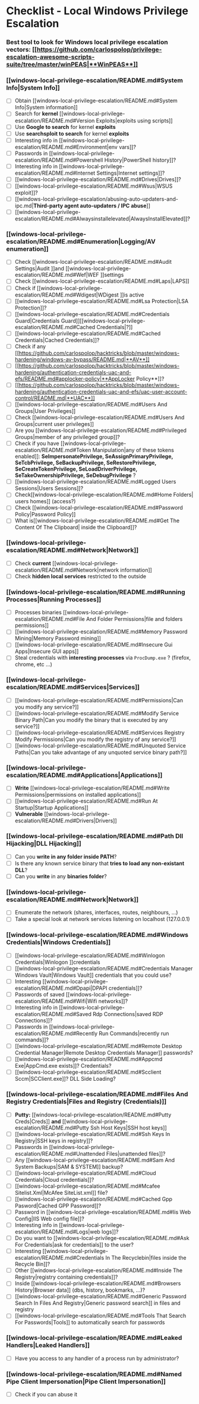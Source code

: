 # Checklist - Local Windows Privilege Escalation


### **Best tool to look for Windows local privilege escalation vectors:** [[https://github.com/carlospolop/privilege-escalation-awesome-scripts-suite/tree/master/winPEAS|**WinPEAS**]]

### [[windows-local-privilege-escalation/README.md#System Info|System Info]]

- [ ] Obtain [[windows-local-privilege-escalation/README.md#System Info|System information]]
- [ ] Search for **kernel** [[windows-local-privilege-escalation/README.md#Version Exploits|exploits using scripts]]
- [ ] Use **Google to search** for kernel **exploits**
- [ ] Use **searchsploit to search** for kernel **exploits**
- [ ] Interesting info in [[windows-local-privilege-escalation/README.md#Environment|env vars]]?
- [ ] Passwords in [[windows-local-privilege-escalation/README.md#Powershell History|PowerShell history]]?
- [ ] Interesting info in [[windows-local-privilege-escalation/README.md#Internet Settings|Internet settings]]?
- [ ] [[windows-local-privilege-escalation/README.md#Drives|Drives]]?
- [ ] [[windows-local-privilege-escalation/README.md#Wsus|WSUS exploit]]?
- [ ] [[windows-local-privilege-escalation/abusing-auto-updaters-and-ipc.md|**Third-party agent auto-updaters / IPC abuse**]]
- [ ] [[windows-local-privilege-escalation/README.md#Alwaysinstallelevated|AlwaysInstallElevated]]?

### [[windows-local-privilege-escalation/README.md#Enumeration|Logging/AV enumeration]]

- [ ] Check [[windows-local-privilege-escalation/README.md#Audit Settings|Audit ]]and [[windows-local-privilege-escalation/README.md#Wef|WEF ]]settings
- [ ] Check [[windows-local-privilege-escalation/README.md#Laps|LAPS]]
- [ ] Check if [[windows-local-privilege-escalation/README.md#Wdigest|WDigest ]]is active
- [ ] [[windows-local-privilege-escalation/README.md#Lsa Protection|LSA Protection]]?
- [ ] [[windows-local-privilege-escalation/README.md#Credentials Guard|Credentials Guard]][[windows-local-privilege-escalation/README.md#Cached Credentials|?]]
- [ ] [[windows-local-privilege-escalation/README.md#Cached Credentials|Cached Credentials]]?
- [ ] Check if any [[https://github.com/carlospolop/hacktricks/blob/master/windows-hardening/windows-av-bypass/README.md|**AV**]]
- [ ] [[https://github.com/carlospolop/hacktricks/blob/master/windows-hardening/authentication-credentials-uac-and-efs/README.md#applocker-policy|**AppLocker Policy**]]?
- [ ] [[https://github.com/carlospolop/hacktricks/blob/master/windows-hardening/authentication-credentials-uac-and-efs/uac-user-account-control/README.md|**UAC**]]
- [ ] [[windows-local-privilege-escalation/README.md#Users And Groups|User Privileges]]
- [ ] Check [[windows-local-privilege-escalation/README.md#Users And Groups|current user privileges]]
- [ ] Are you [[windows-local-privilege-escalation/README.md#Privileged Groups|member of any privileged group]]?
- [ ] Check if you have [[windows-local-privilege-escalation/README.md#Token Manipulation|any of these tokens enabled]]: **SeImpersonatePrivilege, SeAssignPrimaryPrivilege, SeTcbPrivilege, SeBackupPrivilege, SeRestorePrivilege, SeCreateTokenPrivilege, SeLoadDriverPrivilege, SeTakeOwnershipPrivilege, SeDebugPrivilege** ?
- [ ] [[windows-local-privilege-escalation/README.md#Logged Users Sessions|Users Sessions]]?
- [ ] Check[[windows-local-privilege-escalation/README.md#Home Folders| users homes]] (access?)
- [ ] Check [[windows-local-privilege-escalation/README.md#Password Policy|Password Policy]]
- [ ] What is[[windows-local-privilege-escalation/README.md#Get The Content Of The Clipboard| inside the Clipboard]]?

### [[windows-local-privilege-escalation/README.md#Network|Network]]

- [ ] Check **current** [[windows-local-privilege-escalation/README.md#Network|network information]]
- [ ] Check **hidden local services** restricted to the outside

### [[windows-local-privilege-escalation/README.md#Running Processes|Running Processes]]

- [ ] Processes binaries [[windows-local-privilege-escalation/README.md#File And Folder Permissions|file and folders permissions]]
- [ ] [[windows-local-privilege-escalation/README.md#Memory Password Mining|Memory Password mining]]
- [ ] [[windows-local-privilege-escalation/README.md#Insecure Gui Apps|Insecure GUI apps]]
- [ ] Steal credentials with **interesting processes** via `ProcDump.exe` ? (firefox, chrome, etc ...)

### [[windows-local-privilege-escalation/README.md#Services|Services]]

- [ ] [[windows-local-privilege-escalation/README.md#Permissions|Can you modify any service?]]
- [ ] [[windows-local-privilege-escalation/README.md#Modify Service Binary Path|Can you modify the binary that is executed by any service?]]
- [ ] [[windows-local-privilege-escalation/README.md#Services Registry Modify Permissions|Can you modify the registry of any service?]]
- [ ] [[windows-local-privilege-escalation/README.md#Unquoted Service Paths|Can you take advantage of any unquoted service binary path?]]

### [[windows-local-privilege-escalation/README.md#Applications|Applications]]

- [ ] **Write** [[windows-local-privilege-escalation/README.md#Write Permissions|permissions on installed applications]]
- [ ] [[windows-local-privilege-escalation/README.md#Run At Startup|Startup Applications]]
- [ ] **Vulnerable** [[windows-local-privilege-escalation/README.md#Drivers|Drivers]]

### [[windows-local-privilege-escalation/README.md#Path Dll Hijacking|DLL Hijacking]]

- [ ] Can you **write in any folder inside PATH**?
- [ ] Is there any known service binary that **tries to load any non-existant DLL**?
- [ ] Can you **write** in any **binaries folder**?

### [[windows-local-privilege-escalation/README.md#Network|Network]]

- [ ] Enumerate the network (shares, interfaces, routes, neighbours, ...)
- [ ] Take a special look at network services listening on localhost (127.0.0.1)

### [[windows-local-privilege-escalation/README.md#Windows Credentials|Windows Credentials]]

- [ ] [[windows-local-privilege-escalation/README.md#Winlogon Credentials|Winlogon ]]credentials
- [ ] [[windows-local-privilege-escalation/README.md#Credentials Manager Windows Vault|Windows Vault]] credentials that you could use?
- [ ] Interesting [[windows-local-privilege-escalation/README.md#Dpapi|DPAPI credentials]]?
- [ ] Passwords of saved [[windows-local-privilege-escalation/README.md#Wifi|Wifi networks]]?
- [ ] Interesting info in [[windows-local-privilege-escalation/README.md#Saved Rdp Connections|saved RDP Connections]]?
- [ ] Passwords in [[windows-local-privilege-escalation/README.md#Recently Run Commands|recently run commands]]?
- [ ] [[windows-local-privilege-escalation/README.md#Remote Desktop Credential Manager|Remote Desktop Credentials Manager]] passwords?
- [ ] [[windows-local-privilege-escalation/README.md#Appcmd Exe|AppCmd.exe exists]]? Credentials?
- [ ] [[windows-local-privilege-escalation/README.md#Scclient Sccm|SCClient.exe]]? DLL Side Loading?

### [[windows-local-privilege-escalation/README.md#Files And Registry Credentials|Files and Registry (Credentials)]]

- [ ] **Putty:** [[windows-local-privilege-escalation/README.md#Putty Creds|Creds]] **and** [[windows-local-privilege-escalation/README.md#Putty Ssh Host Keys|SSH host keys]]
- [ ] [[windows-local-privilege-escalation/README.md#Ssh Keys In Registry|SSH keys in registry]]?
- [ ] Passwords in [[windows-local-privilege-escalation/README.md#Unattended Files|unattended files]]?
- [ ] Any [[windows-local-privilege-escalation/README.md#Sam And System Backups|SAM & SYSTEM]] backup?
- [ ] [[windows-local-privilege-escalation/README.md#Cloud Credentials|Cloud credentials]]?
- [ ] [[windows-local-privilege-escalation/README.md#Mcafee Sitelist.Xml|McAfee SiteList.xml]] file?
- [ ] [[windows-local-privilege-escalation/README.md#Cached Gpp Pasword|Cached GPP Password]]?
- [ ] Password in [[windows-local-privilege-escalation/README.md#Iis Web Config|IIS Web config file]]?
- [ ] Interesting info in [[windows-local-privilege-escalation/README.md#Logs|web logs]]?
- [ ] Do you want to [[windows-local-privilege-escalation/README.md#Ask For Credentials|ask for credentials]] to the user?
- [ ] Interesting [[windows-local-privilege-escalation/README.md#Credentials In The Recyclebin|files inside the Recycle Bin]]?
- [ ] Other [[windows-local-privilege-escalation/README.md#Inside The Registry|registry containing credentials]]?
- [ ] Inside [[windows-local-privilege-escalation/README.md#Browsers History|Browser data]] (dbs, history, bookmarks, ...)?
- [ ] [[windows-local-privilege-escalation/README.md#Generic Password Search In Files And Registry|Generic password search]] in files and registry
- [ ] [[windows-local-privilege-escalation/README.md#Tools That Search For Passwords|Tools]] to automatically search for passwords

### [[windows-local-privilege-escalation/README.md#Leaked Handlers|Leaked Handlers]]

- [ ] Have you access to any handler of a process run by administrator?

### [[windows-local-privilege-escalation/README.md#Named Pipe Client Impersonation|Pipe Client Impersonation]]

- [ ] Check if you can abuse it



